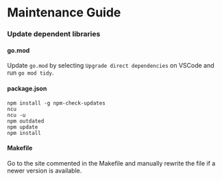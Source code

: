 # Maintenance Guide

### Update dependent libraries

#### go.mod

Update `go.mod` by selecting `Upgrade direct dependencies` on VSCode and run `go mod tidy`.

#### package.json

```
npm install -g npm-check-updates
ncu
ncu -u
npm outdated
npm update
npm install
```

#### Makefile

Go to the site commented in the Makefile and manually rewrite the file if a newer version is available.